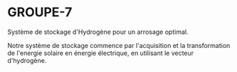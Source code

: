 # GROUPE-7
Système de stockage d'Hydrogène pour un arrosage optimal.

Notre système de stockage commence par l'acquisition et la transformation de l'energie solaire en énergie électrique, en utilisant le vecteur  d'hydrogène.
